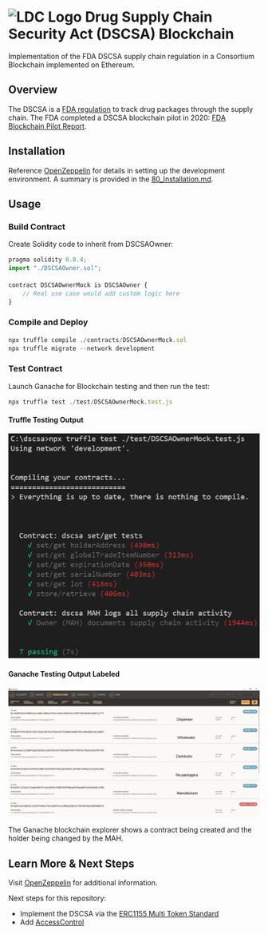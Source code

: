 # ![LDC Logo](doc/99_images/LDC_32_32.ico) Drug Supply Chain Security Act (DSCSA) Blockchain

Implementation of the FDA DSCSA supply chain regulation in a Consortium Blockchain implemented on Ethereum.

## Overview

The DSCSA is a [FDA regulation](https://www.fda.gov/drugs/drug-supply-chain-security-act-dscsa/drug-supply-chain-security-act-law-and-policies) to track drug packages through the supply chain.  The FDA completed a DSCSA blockchain pilot in 2020: [FDA Blockchain Pilot Report](https://www.ibm.com/downloads/cas/9V2LRYG5).

## Installation

Reference [OpenZeppelin](https://docs.openzeppelin.com/learn/) for details in setting up the development environment. A summary is provided in the [80_Installation.md](doc/80_Installation.md).

## Usage

### Build Contract

Create Solidity code to inherit from DSCSAOwner:

```javascript
pragma solidity 0.8.4;
import "./DSCSAOwner.sol";

contract DSCSAOwnerMock is DSCSAOwner {
    // Real use case would add custom logic here
}
```

### Compile and Deploy

```javascript
npx truffle compile ./contracts/DSCSAOwnerMock.sol
npx truffle migrate --network development
```

### Test Contract

Launch Ganache for Blockchain testing and then run the test:

```javascript
npx truffle test ./test/DSCSAOwnerMock.test.js
```

#### Truffle Testing Output

![Truffle Testing Output](doc/99_images/README/1_Testing_Output.png)

#### Ganache Testing Output Labeled

![Ganache Testing Output](doc/99_images/README/2_Testing_Ganache_Output.png)

The Ganache blockchain explorer shows a contract being created and the holder being changed by the MAH.

## Learn More & Next Steps

Visit [OpenZeppelin](https://docs.openzeppelin.com/contracts/4.x/) for additional information.

Next steps for this repository:

- Implement the DSCSA via the [ERC1155 Multi Token Standard](https://docs.openzeppelin.com/contracts/4.x/erc1155)
- Add [AccessControl](https://docs.openzeppelin.com/contracts/4.x/api/access#AccessControl)
